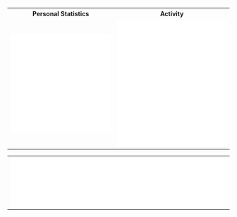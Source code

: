 
<table>

  <tr>
    <th>Personal Statistics</th>
    <th>Activity</th>
  </tr>
        <td>
  <img align="left" width="390" alt="" src="/general.svg">

</td>
    <td>

  <img align="right" width="440" alt="" src="/activity.svg">

</td>
</table cellspacing='0'> 
<table style="width:100%">
  
 <td>
<img align='center' width="" src="/languages.svg" alt="Metrics" >
</td>
</table>
